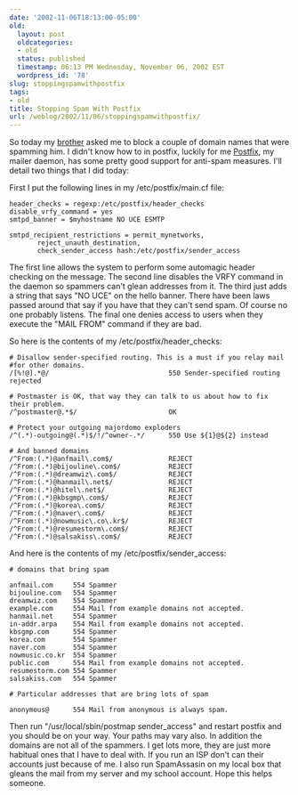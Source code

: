```yaml
---
date: '2002-11-06T18:13:00-05:00'
old:
  layout: post
  oldcategories:
  - old
  status: published
  timestamp: 06:13 PM Wednesday, November 06, 2002 EST
  wordpress_id: '78'
slug: stoppingspamwithpostfix
tags:
- old
title: Stopping Spam With Postfix
url: /weblog/2002/11/06/stoppingspamwithpostfix/
---
```


So today my [brother](http://peter.wagstrom.net/) asked me to block a couple of domain names that were spamming him.  I didn't know how to in postfix, luckily for me [Postfix](http://www.postfix.org/), my mailer daemon, has some pretty good support for anti-spam measures.  I'll detail two things that I did today:




First I put the following lines in my /etc/postfix/main.cf file:




    header_checks = regexp:/etc/postfix/header_checks
    disable_vrfy_command = yes
    smtpd_banner = $myhostname NO UCE ESMTP

    smtpd_recipient_restrictions = permit_mynetworks,
           reject_unauth_destination,
           check_sender_access hash:/etc/postfix/sender_access




The first line allows the system to perform some automagic header checking on the message.  The second line disables the VRFY command in the daemon so spammers can't glean addresses from it.  The third just adds a string that says "NO UCE" on the hello banner.  There have been laws passed around that say if you have that they can't send spam.  Of course no one probably listens.  The final one denies access to users when they execute the "MAIL FROM" command if they are bad.



So here is the contents of my /etc/postfix/header_checks:



    # Disallow sender-specified routing. This is a must if you relay mail
    #for other domains.
    /[%!@].*@/                              550 Sender-specified routing rejected

    # Postmaster is OK, that way they can talk to us about how to fix their problem.
    /^postmaster@.*$/                       OK

    # Protect your outgoing majordomo exploders
    /^(.*)-outgoing@(.*)$/!/^owner-.*/      550 Use ${1}@${2} instead

    # And banned domains
    /^From:(.*)@anfmail\.com$/              REJECT
    /^From:(.*)@bijouline\.com$/            REJECT
    /^From:(.*)@dreamwiz\.com$/             REJECT
    /^From:(.*)@hanmail\.net$/              REJECT
    /^From:(.*)@hitel\.net$/                REJECT
    /^From:(.*)@kbsgmp\.com$/               REJECT
    /^From:(.*)@korea\.com$/                REJECT
    /^From:(.*)@naver\.com$/                REJECT
    /^From:(.*)@nowmusic\.co\.kr$/          REJECT
    /^From:(.*)@resumestorm\.com$/          REJECT
    /^From:(.*)@salsakiss\.com$/            REJECT




And here is the contents of my /etc/postfix/sender_access:



    # domains that bring spam

    anfmail.com     554 Spammer
    bijouline.com   554 Spammer
    dreamwiz.com    554 Spammer
    example.com     554 Mail from example domains not accepted.
    hanmail.net     554 Spammer
    in-addr.arpa    554 Mail from example domains not accepted.
    kbsgmp.com      554 Spammer
    korea.com       554 Spammer
    naver.com       554 Spammer
    nowmusic.co.kr  554 Spammer
    public.com      554 Mail from example domains not accepted.
    resumestorm.com 554 Spammer
    salsakiss.com   554 Spammer

    # Particular addresses that are bring lots of spam

    anonymous@      554 Mail from anonymous is always spam.




Then run "/usr/local/sbin/postmap sender_access" and restart postfix and you should be on your way.  Your paths may vary also.  In addition the domains are not all of the spammers.  I get lots more, they are just more habitual ones that I have to deal with.  If you run an ISP don't can their accounts just because of me.  I also run SpamAssasin on my local box that gleans the mail from my server and my school account.  Hope this helps someone.
